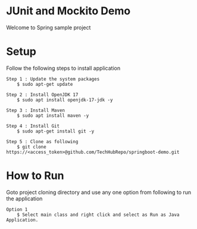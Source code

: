 # JUnit and Mockito Demo
Welcome to Spring sample project

# Setup
Follow the following steps to install application

	Step 1 : Update the system packages
		$ sudo apt-get update
		
	Step 2 : Install OpenJDK 17
		$ sudo apt install openjdk-17-jdk -y
		
	Step 3 : Install Maven
		$ sudo apt install maven -y
		
	Step 4 : Install Git
		$ sudo apt-get install git -y
		
	Step 5 : Clone as following
		$ git clone https://<access_token>@github.com/TechHubRepo/springboot-demo.git
	  
# How to Run
Goto project cloning directory and use any one option from following to run the application

	Option 1
		$ Select main class and right click and select as Run as Java Application.

